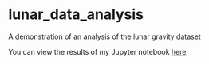 # lunar_data_analysis
A demonstration of an analysis of the lunar gravity dataset

You can view the results of my Jupyter notebook [here](https://wliang463.github.io/lunar_data_analysis/Analysis_of_Lunar_Gravity_Dataset.html)
